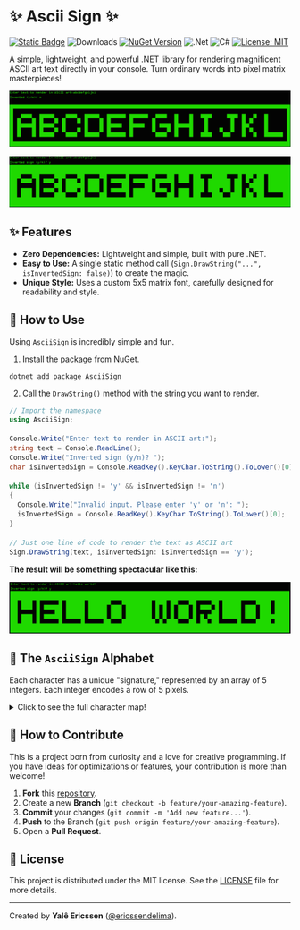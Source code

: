 # ✨ Ascii Sign ✨

[![Static Badge](https://img.shields.io/static/v1?label=AsciiSign&message=NuGet&color=blue&logo=nuget)](https://www.nuget.org/packages/AsciiSign/) ![Downloads](https://img.shields.io/nuget/dt/AsciiSign.svg?logo=nuget) [![NuGet Version](https://img.shields.io/nuget/v/AsciiSign.svg?logo=nuget)](https://www.nuget.org/packages/AsciiSign/) ![.Net](https://img.shields.io/badge/.NET-5C2D91?style=flat&logo=.net&logoColor=white) ![C#](https://img.shields.io/badge/C%23-%23239120.svg?style=flat&logo=csharp&logoColor=white) [![License: MIT](https://img.shields.io/badge/License-MIT-yellow.svg)](https://opensource.org/licenses/MIT)

A simple, lightweight, and powerful .NET library for rendering magnificent ASCII art text directly in your console. Turn ordinary words into pixel matrix masterpieces!

![Rendering Example](https://raw.githubusercontent.com/ericssendelima/ascii-sign/refs/heads/main/assets/normal-sign.png)

![Rendering Example](https://raw.githubusercontent.com/ericssendelima/ascii-sign/refs/heads/main/assets/inverted-sign.png)

## ✨ Features

*   **Zero Dependencies:** Lightweight and simple, built with pure .NET.
*   **Easy to Use:** A single static method call (`Sign.DrawString("...", isInvertedSign: false)`) to create the magic.
*   **Unique Style:** Uses a custom 5x5 matrix font, carefully designed for readability and style.

## 🎨 How to Use

Using `AsciiSign` is incredibly simple and fun.

1.  Install the package from NuGet.

  ```shell
  dotnet add package AsciiSign
  ```

2.  Call the `DrawString()` method with the string you want to render.

```csharp
// Import the namespace
using AsciiSign;

Console.Write("Enter text to render in ASCII art:");
string text = Console.ReadLine();
Console.Write("Inverted sign (y/n)? ");
char isInvertedSign = Console.ReadKey().KeyChar.ToString().ToLower()[0];

while (isInvertedSign != 'y' && isInvertedSign != 'n')
{
  Console.Write("Invalid input. Please enter 'y' or 'n': ");
  isInvertedSign = Console.ReadKey().KeyChar.ToString().ToLower()[0];
}

// Just one line of code to render the text as ASCII art
Sign.DrawString(text, isInvertedSign: isInvertedSign == 'y');
```

**The result will be something spectacular like this:**

![Rendering Example](https://raw.githubusercontent.com/ericssendelima/ascii-sign/refs/heads/main/assets/hello-world-example.png)

## 📖 The `AsciiSign` Alphabet

Each character has a unique "signature," represented by an array of 5 integers. Each integer encodes a row of 5 pixels.

<details>
<summary>Click to see the full character map!</summary>

```csharp
// Letters
  { 'A', new[] { 14, 17, 31, 17, 17 } },
  { 'B', new[] { 30, 17, 30, 17, 30 } },
  { 'C', new[] { 14, 17, 16, 17, 14 } },
  { 'D', new[] { 30, 17, 17, 17, 30 } },
  { 'E', new[] { 31, 16, 30, 16, 31 } },
  { 'F', new[] { 31, 16, 30, 16, 16 } },
  { 'G', new[] { 14, 16, 23, 17, 14 } },
  { 'H', new[] { 17, 17, 31, 17, 17 } },
  { 'I', new[] { 14, 4, 4, 4, 14 } },
  { 'J', new[] { 7, 2, 2, 18, 12 } },
  { 'K', new[] { 18, 20, 24, 20, 18 } },
  { 'L', new[] { 16, 16, 16, 16, 31 } },
  { 'M', new[] { 17, 27, 21, 17, 17 } },
  { 'N', new[] { 25, 25, 21, 19, 19 } },
  { 'O', new[] { 14, 17, 17, 17, 14 } },
  { 'P', new[] { 30, 17, 30, 16, 16 } },
  { 'Q', new[] { 14, 17, 17, 18, 15 } },
  { 'R', new[] { 30, 17, 30, 20, 18 } },
  { 'S', new[] { 15, 16, 14, 1, 30 } },
  { 'T', new[] { 31, 4, 4, 4, 4 } },
  { 'U', new[] { 17, 17, 17, 17, 14 } },
  { 'V', new[] { 17, 17, 17, 10, 4 } },
  { 'W', new[] { 17, 21, 21, 21, 10 } },
  { 'X', new[] { 17, 10, 4, 10, 17 } },
  { 'Y', new[] { 17, 10, 4, 4, 4 } },
  { 'Z', new[] { 31, 2, 4, 8, 31 } }

// Numbers
  { '0', new[] { 14, 17, 17, 17, 14 } },
  { '1', new[] { 4, 12, 4, 4, 14 } },
  { '2', new[] { 30, 1, 30, 16, 31 } },
  { '3', new[] { 31, 1, 14, 1, 31 } },
  { '4', new[] { 17, 17, 31, 1, 1 } },
  { '5', new[] { 31, 16, 31, 1, 31 } },
  { '6', new[] { 31, 16, 31, 17, 31 } },
  { '7', new[] { 31, 1, 2, 4, 8 } },
  { '8', new[] { 31, 17, 31, 17, 31 } },
  { '9', new[] { 31, 17, 31, 1, 31 } }

// Symbols
  { ' ', new[] { 0, 0, 0, 0, 0 } },
  { '.', new[] { 0, 0, 0, 0, 4 } },
  { '!', new[] { 4, 4, 4, 0, 4 } },
  { '#', new[] { 10, 31, 10, 31, 10 } },
  { '+', new[] { 4, 4, 31, 4, 4 } },
  { '-', new[] { 0, 0, 31, 0, 0 } },
  { '*', new[] { 21, 14, 31, 14, 21 } },
  { '/', new[] { 1, 2, 4, 8, 16 } },
```
</details>

## 🤝 How to Contribute

This is a project born from curiosity and a love for creative programming. If you have ideas for optimizations or features, your contribution is more than welcome!

1.  **Fork** this [repository](https://github.com/ericssendelima/ascii-sign).
2.  Create a new **Branch** (`git checkout -b feature/your-amazing-feature`).
3.  **Commit** your changes (`git commit -m 'Add new feature...'`).
4.  **Push** to the Branch (`git push origin feature/your-amazing-feature`).
5.  Open a **Pull Request**.

## 📜 License

This project is distributed under the MIT license. See the [LICENSE](./LICENSE) file for more details.

---

Created by **Yalê Ericssen** ([@ericssendelima](https://github.com/ericssendelima)).
